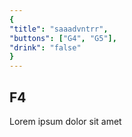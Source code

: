 ```yaml
---
{
"title": "saaadvntrr",
"buttons": ["G4", "G5"],
"drink": "false"
}
---
```


## F4

Lorem ipsum dolor sit amet